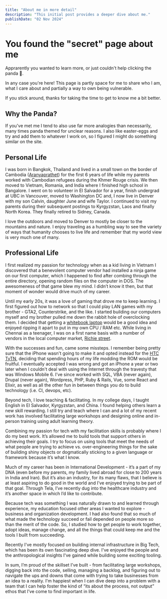 ```yaml
---
title: "About me in more detail"
description: "This initial post provides a deeper dive about me."
publishDate: "02 Nov 2024"
---
```


# You found the "secret" page about me
Apprarently you wanted to learn more, or just couldn't help clicking the panda 🐼.

In any case you're here! This page is partly space for me to share who I am, what I care about and partially a way to own being vulnerable.

If you stick around, thanks for taking the time to get to know me a bit better.

## Why the Panda?
If you've met me I tend to also use far more analogies than necessarily, many times panda themed for unclear reasons. I also like easter-eggs and try and add them to whatever I work on, so I figured I might do something similar on the site.

## Personal Life
I was born in Bangkok, Thailand and lived in a small town on the border of Cambodia ([Aranyaprathet](https://en.wikipedia.org/wiki/Aranyaprathet)) for the first 6 years of life while my parents worked with Cambodian refugees during the Khmer Rouge crisis. We then moved to Vietnam, Romania, and India where I finished high school in Bangalore. I went on to volunteer in El Salvador for a year, finish undergrad at UBC in Vancouver, moved to Washington DC and, I now live in Denver with my son Calvin, daughter June and wife Taylor. I continued to visit my parents during their subsequent postings to Kyrgyzstan, Laos and finally North Korea. They finally retired to Sidney, Canada.

I love the outdoors and moved to Denver to mostly be closer to the mountains and nature. I enjoy traveling as a humbling way to see the variety of ways that humanity chooses to live life and remember that my world view is very much one of many.

## Professional Life
I first realized my passion for technology when as a kid living in Vietnam I discovered that a benevolent computer vendor had installed a ninja game on our first computer, which I happened to find after combing through the entire directory, opening random files on the computer in DOS. The awesomeness of that game blew my mind. I didn’t know it then, but that moment of wonder would drive much of my career.

Until my early 20s, it was a love of gaming that drove me to keep learning. I first figured out how to network so that I could play LAN games with my brother - GTA2, Counterstrike, and the like. I started building our computers myself and my brother pulled me down the rabbit hole of overclocking them. I decided that getting a [whitebook laptop](https://computer.howstuffworks.com/laptop5.htm) would be a good idea and enjoyed ripping it apart to put in my own CPU / RAM etc. While living in Chennai as a teenager, I was on a first name basis with a number of vendors in the local computer market, [Richie street](https://en.wikipedia.org/wiki/Ritchie_Street).

With the successes and fun, came some missteps. I remember being pretty sure that the iPhone wasn't going to make it and opted instead for the [HTC TyTN](https://en.wikipedia.org/wiki/HTC_TyTN_II), deciding that spending hours of my life modding the ROM would be fruitful. I eventually accepted I was wrong and got an iPhone a year or two later when I couldn't deal with using the Internet through the travesty that was Windows Mobile 6. I’ve since worked with SQL, VBA (never again), Drupal (never again), Wordpress, PHP, Ruby & Rails, Vue, some React and Elixir, as well as all the other fun in between things you do to build technology (i.e. CI, devops, etc).

Beyond tech, I love teaching & facilitating. In my college days, I taught English in El Salvador, Kyrgyzstan, and China. I found helping others learn a new skill rewarding. I still try and teach where I can and a lot of my recent work has involved facilitating large workshops and designing online and in-person training using adult learning theory.

Combining my passion for tech with my facilitation skills is probably where I do my best work. It’s allowed me to build tools that support others in achieving their goals. I try to focus on using tools that meet the needs of what people are trying to achieve vs. over-engineering things for the sake of building shiny objects or dogmatically sticking to a given language or framework because it’s what I know. 

Much of my career has been in International Development - it’s a part of my DNA (even before my parents, my family lived abroad for close to 200 years in India and Iran). But it’s also an industry, for its many flaws, that I believe is at least aspiring to do good in the world and I’ve enjoyed trying to be part of that goal. Through Tela, I’ve recently dug into the healthcare industry and it’s another space in which I’d like to contribute.

Because tech was something I was naturally drawn to and learned through experience, my education focused other areas I wanted to explore - business and organization development. I had also found that so much of what made the technology succeed or fail depended on people more so than the merit of the code. So, I studied how to get people to work together, adopt ideas, manage change, and all the things that could keep me and the tools I built from succeeding.

Recently I've mostly focused on building internal infrastructure in Big Tech, which has been its own fascinating deep dive. I've enjoyed the people and the anthropological insights I've gained while building some exciting tooling.

In sum, I’m proud of the skillset I’ve built - from facilitating large workshops, digging back into the code, selling, managing a backlog, and figuring out to navigate the ups and downs that come with trying to take businesses from an idea to a reality. I'm happiest when I can dive deep into a problem with a team that I can help foster the kind of “its about the process, not output” ethos that I’ve come to find important in life.